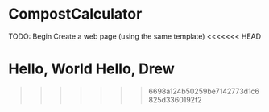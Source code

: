 # CompostCalculator
TODO:
  Begin
  Create a web page (using the same template)
<<<<<<< HEAD
  
  Hello, World
  Hello, Drew
=======
>>>>>>> 6698a124b50259be7142773d1c6825d3360192f2
